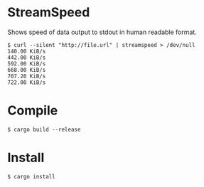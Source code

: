# StreamSpeed
Shows speed of data output to stdout in human readable format.


    $ curl --silent "http://file.url" | streamspeed > /dev/null
    140.00 KiB/s
    442.00 KiB/s
    592.00 KiB/s
    668.00 KiB/s
    707.20 KiB/s
    722.00 KiB/s

# Compile

    $ cargo build --release

# Install

    $ cargo install
